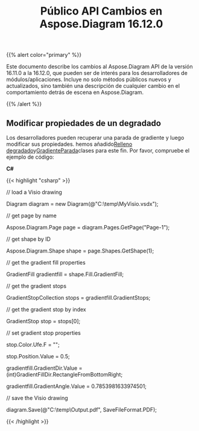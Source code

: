 ﻿---
title: Público API Cambios en Aspose.Diagram 16.12.0
type: docs
weight: 10
url: /es/net/public-api-changes-in-aspose-diagram-16-12-0/
---
{{% alert color="primary" %}} 

Este documento describe los cambios al Aspose.Diagram API de la versión 16.11.0 a la 16.12.0, que pueden ser de interés para los desarrolladores de módulos/aplicaciones. Incluye no solo métodos públicos nuevos y actualizados, sino también una descripción de cualquier cambio en el comportamiento detrás de escena en Aspose.Diagram.

{{% /alert %}} 
## **Modificar propiedades de un degradado**
Los desarrolladores pueden recuperar una parada de gradiente y luego modificar sus propiedades. hemos añadido[Relleno degradado](http://www.aspose.com/api/net/diagram/aspose.diagram/gradientfill)y[GradienteParada](http://www.aspose.com/api/net/diagram/aspose.diagram/gradientstop)clases para este fin. Por favor, compruebe el ejemplo de código:

**C#**

{{< highlight "csharp" >}}

 // load a Visio drawing

Diagram diagram = new Diagram(@"C:\temp\MyVisio.vsdx");

// get page by name

Aspose.Diagram.Page page = diagram.Pages.GetPage("Page-1");

// get shape by ID

Aspose.Diagram.Shape shape = page.Shapes.GetShape(1);

// get the gradient fill properties

GradientFill gradientfill = shape.Fill.GradientFill;

// get the gradient stops

GradientStopCollection stops = gradientfill.GradientStops;

// get the gradient stop by index

GradientStop stop = stops[0];

// set gradient stop properties

stop.Color.Ufe.F = "";

stop.Position.Value = 0.5;

gradientfill.GradientDir.Value = (int)GradientFillDir.RectangleFromBottomRight;

gradientfill.GradientAngle.Value = 0.7853981633974501;

// save the Visio drawing

diagram.Save(@"C:\temp\Output.pdf", SaveFileFormat.PDF);

{{< /highlight >}}
